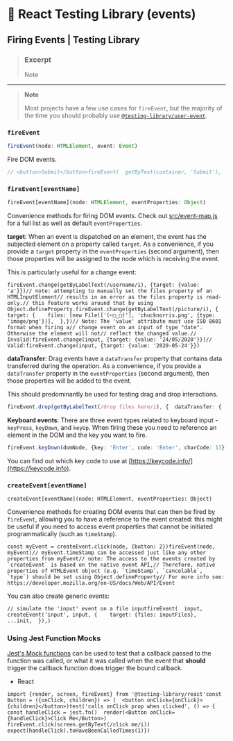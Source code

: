# 🧪 React Testing Library (events)



## Firing Events | Testing Library

> ### Excerpt
>
> Note

***

> **Note**
>
> Most projects have a few use cases for `fireEvent`, but the majority of the time you should probably use [`@testing-library/user-event`](https://testing-library.com/docs/ecosystem-user-event).

### `fireEvent`

```typescript
fireEvent(node: HTMLElement, event: Event)
```

Fire DOM events.

```typescript
// <button>Submit</button>fireEvent(  getByText(container, 'Submit'),  new MouseEvent('click', {    bubbles: true,    cancelable: true,  }),)
```

### `fireEvent[eventName]`

```typescript
fireEvent[eventName](node: HTMLElement, eventProperties: Object)
```

Convenience methods for firing DOM events. Check out [src/event-map.js](https://github.com/testing-library/dom-testing-library/blob/master/src/event-map.js) for a full list as well as default `eventProperties`.

**target**: When an event is dispatched on an element, the event has the subjected element on a property called `target`. As a convenience, if you provide a `target` property in the `eventProperties` (second argument), then those properties will be assigned to the node which is receiving the event.

This is particularly useful for a change event:

```
fireEvent.change(getByLabelText(/username/i), {target: {value: 'a'}})// note: attempting to manually set the files property of an HTMLInputElement// results in an error as the files property is read-only.// this feature works around that by using Object.defineProperty.fireEvent.change(getByLabelText(/picture/i), {  target: {    files: [new File(['(⌐□_□)'], 'chucknorris.png', {type: 'image/png'})],  },})// Note: The 'value' attribute must use ISO 8601 format when firing a// change event on an input of type "date". Otherwise the element will not// reflect the changed value.// Invalid:fireEvent.change(input, {target: {value: '24/05/2020'}})// Valid:fireEvent.change(input, {target: {value: '2020-05-24'}})
```

**dataTransfer**: Drag events have a `dataTransfer` property that contains data transferred during the operation. As a convenience, if you provide a `dataTransfer` property in the `eventProperties` (second argument), then those properties will be added to the event.

This should predominantly be used for testing drag and drop interactions.

```typescript
fireEvent.drop(getByLabelText(/drop files here/i), {  dataTransfer: {    files: [new File(['(⌐□_□)'], 'chucknorris.png', {type: 'image/png'})],  },})
```

**Keyboard events**: There are three event types related to keyboard input - `keyPress`, `keyDown`, and `keyUp`. When firing these you need to reference an element in the DOM and the key you want to fire.

```typescript
fireEvent.keyDown(domNode, {key: 'Enter', code: 'Enter', charCode: 13})fireEvent.keyDown(domNode, {key: 'A', code: 'KeyA'})
```

You can find out which key code to use at [https://keycode.info/](https://keycode.info).

### `createEvent[eventName]`

```
createEvent[eventName](node: HTMLElement, eventProperties: Object)
```

Convenience methods for creating DOM events that can then be fired by `fireEvent`, allowing you to have a reference to the event created: this might be useful if you need to access event properties that cannot be initiated programmatically (such as `timeStamp`).

```
const myEvent = createEvent.click(node, {button: 2})fireEvent(node, myEvent)// myEvent.timeStamp can be accessed just like any other properties from myEvent// note: The access to the events created by `createEvent` is based on the native event API,// Therefore, native properties of HTMLEvent object (e.g. `timeStamp`, `cancelable`, `type`) should be set using Object.defineProperty// For more info see: https://developer.mozilla.org/en-US/docs/Web/API/Event
```

You can also create generic events:

```
// simulate the 'input' event on a file inputfireEvent(  input,  createEvent('input', input, {    target: {files: inputFiles},    ...init,  }),)
```

### Using Jest Function Mocks

[Jest's Mock functions](https://jestjs.io/docs/en/mock-functions) can be used to test that a callback passed to the function was called, or what it was called when the event that **should** trigger the callback function does trigger the bound callback.

* React

```
import {render, screen, fireEvent} from '@testing-library/react'const Button = ({onClick, children}) => (  <button onClick={onClick}>{children}</button>)test('calls onClick prop when clicked', () => {  const handleClick = jest.fn()  render(<Button onClick={handleClick}>Click Me</Button>)  fireEvent.click(screen.getByText(/click me/i))  expect(handleClick).toHaveBeenCalledTimes(1)})
```

